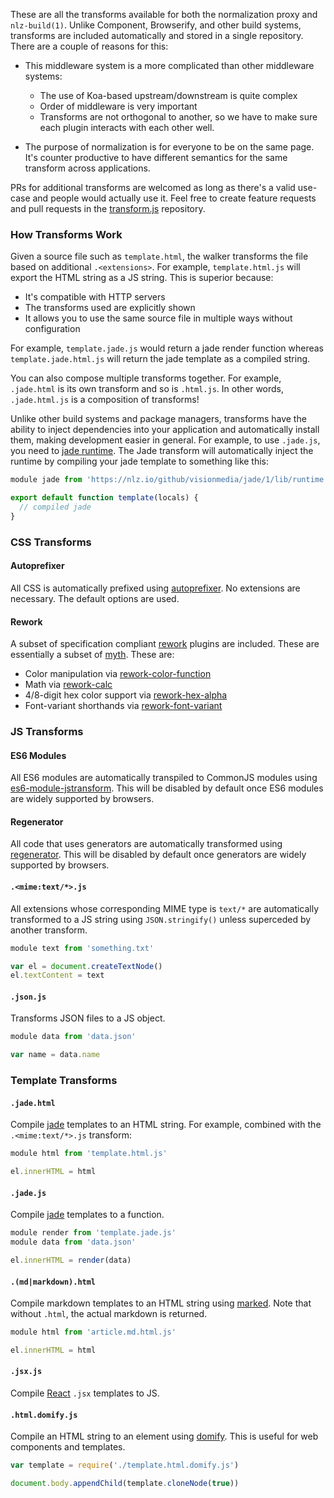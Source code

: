 
These are all the transforms available for both the normalization proxy and `nlz-build(1)`.
Unlike Component, Browserify, and other build systems,
transforms are included automatically and stored in a single repository.
There are a couple of reasons for this:

- This middleware system is a more complicated than other middleware systems:

    - The use of Koa-based upstream/downstream is quite complex
    - Order of middleware is very important
    - Transforms are not orthogonal to another,
      so we have to make sure each plugin interacts with each other well.

- The purpose of normalization is for everyone to be on the same page.
  It's counter productive to have different semantics for the same transform across applications.

PRs for additional transforms are welcomed as long as there's a valid use-case and people would actually use it.
Feel free to create feature requests and pull requests in the [transform.js](https://github.com/normalize/transforms.js) repository.

### How Transforms Work

Given a source file such as `template.html`,
the walker transforms the file based on additional `.<extensions>`.
For example, `template.html.js` will export the HTML string as a JS string.
This is superior because:

- It's compatible with HTTP servers
- The transforms used are explicitly shown
- It allows you to use the same source file in multiple ways without configuration

For example, `template.jade.js` would return a jade render function whereas `template.jade.html.js` will return the jade template as a compiled string.

You can also compose multiple transforms together.
For example, `.jade.html` is its own transform and so is `.html.js`.
In other words, `.jade.html.js` is a composition of transforms!

Unlike other build systems and package managers,
transforms have the ability to inject dependencies into your application and automatically install them,
making development easier in general.
For example, to use `.jade.js`, you need to [jade runtime](https://github.com/facebook/regenerator/blob/master/runtime/dev.js).
The Jade transform will automatically inject the runtime by compiling your jade template to something like this:

```js
module jade from 'https://nlz.io/github/visionmedia/jade/1/lib/runtime.js'

export default function template(locals) {
  // compiled jade
}
```

### CSS Transforms

#### Autoprefixer

All CSS is automatically prefixed using [autoprefixer](https://github.com/ai/autoprefixer).
No extensions are necessary.
The default options are used.

#### Rework

A subset of specification compliant [rework](https://github.com/reworkcss/rework) plugins are included.
These are essentially a subset of [myth](https://github.com/segmentio/myth).
These are:

- Color manipulation via [rework-color-function](https://github.com/ianstormtaylor/rework-color-function)
- Math via [rework-calc](http://www.w3.org/TR/css3-values/#calc-notation)
- 4/8-digit hex color support via [rework-hex-alpha](https://github.com/ianstormtaylor/rework-hex-alpha)
- Font-variant shorthands via [rework-font-variant](https://github.com/ianstormtaylor/rework-font-variant)

### JS Transforms

#### ES6 Modules

All ES6 modules are automatically transpiled to CommonJS modules using [es6-module-jstransform](https://github.com/andreypopp/es6-module-jstransform).
This will be disabled by default once ES6 modules are widely supported by browsers.

#### Regenerator

All code that uses generators are automatically transformed using [regenerator](https://github.com/facebook/regenerator).
This will be disabled by default once generators are widely supported by browsers.

#### `.<mime:text/*>.js`

All extensions whose corresponding MIME type is `text/*` are automatically transformed to a JS string using `JSON.stringify()` unless superceded by another transform.

```js
module text from 'something.txt'

var el = document.createTextNode()
el.textContent = text
```

#### `.json.js`

Transforms JSON files to a JS object.

```js
module data from 'data.json'

var name = data.name
```

### Template Transforms

#### `.jade.html`

Compile [jade](https://github.com/visionmedia/jade) templates to an HTML string.
For example, combined with the `.<mime:text/*>.js` transform:

```js
module html from 'template.html.js'

el.innerHTML = html
```

#### `.jade.js`

Compile [jade](https://github.com/visionmedia/jade) templates to a function.

```js
module render from 'template.jade.js'
module data from 'data.json'

el.innerHTML = render(data)
```

#### `.(md|markdown).html`

Compile markdown templates to an HTML string using [marked](https://github.com/chjj/marked).
Note that without `.html`, the actual markdown is returned.

```js
module html from 'article.md.html.js'

el.innerHTML = html
```

#### `.jsx.js`

Compile [React](http://facebook.github.io/react/) `.jsx` templates to JS.

#### `.html.domify.js`

Compile an HTML string to an element using [domify](https://github.com/component/domify).
This is useful for web components and templates.

```js
var template = require('./template.html.domify.js')

document.body.appendChild(template.cloneNode(true))
```

